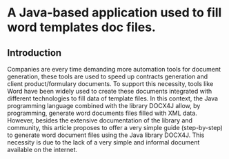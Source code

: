 # A Java-based application used to fill word templates doc files.

## Introduction

Companies are every time demanding more automation tools for document generation, these tools are used to speed up contracts generation and client product/formulary documents. To support this necessity, tools like Word have been widely used to create these documents integrated with different technologies to fill data of template files. In this context, the Java programming language combined with the library DOCX4J allow, by programming, generate word documents files filled with XML data. However, besides the extensive documentation of the library and community, this article proposes to offer a very simple guide (step-by-step) to generate word document files using the Java library DOCX4J. This necessity is due to the lack of a very simple and informal document available on the internet.